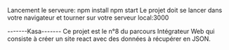 Lancement le serveure:
npm install
npm start
Le projet doit se lancer dans votre navigateur et tourner sur votre serveur local:3000



-------Kasa-------
Ce projet est le n°8 du parcours Intégrateur Web qui consiste à créer un site react avec des données à récupérer en JSON.
